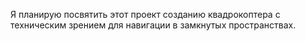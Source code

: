 Я планирую посвятить этот проект созданию квадрокоптера с техническим зрением для навигации в замкнутых пространствах.
